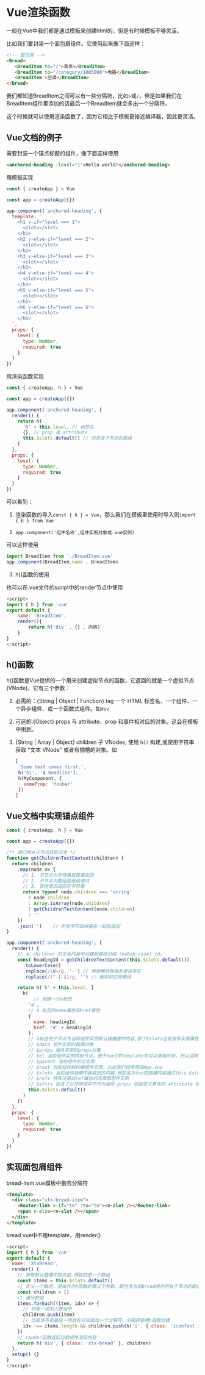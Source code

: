 # Vue渲染函数

一般在Vue中我们都是通过模板来创建html的，但是有时候模板不够灵活。

比如我们要封装一个面包屑组件。它使用起来像下面这样：

```html
<!-- 面包屑 -->
<Bread>
   <BreadItem to="/">首页</BreadItem>
   <BreadItem to="/category/1005000">电器</BreadItem>
   <BreadItem >空调</BreadItem>
</Bread>
```

我们都知道BreadItem之间可以有一些分隔符，比如`>`或`/`，但是如果我们在BreadItem组件里添加的话最后一个BreadItem就会多出一个分隔符。

这个时候就可以使用渲染函数了，因为它相比于模板更接近编译器，因此更灵活。

## Vue文档的例子

需要封装一个锚点标题的组件，像下面这样使用

```html
<anchored-heading :level="1">Hello world!</anchored-heading>
```

用模板实现

```js
const { createApp } = Vue

const app = createApp({})

app.component('anchored-heading', {
  template: `
    <h1 v-if="level === 1">
      <slot></slot>
    </h1>
    <h2 v-else-if="level === 2">
      <slot></slot>
    </h2>
    <h3 v-else-if="level === 3">
      <slot></slot>
    </h3>
    <h4 v-else-if="level === 4">
      <slot></slot>
    </h4>
    <h5 v-else-if="level === 5">
      <slot></slot>
    </h5>
    <h6 v-else-if="level === 6">
      <slot></slot>
    </h6>
  `,
  props: {
    level: {
      type: Number,
      required: true
    }
  }
})
```

用渲染函数实现

```js
const { createApp, h } = Vue

const app = createApp({})

app.component('anchored-heading', {
  render() {
    return h(
      'h' + this.level, // 标签名
      {}, // prop 或 attribute
      this.$slots.default() // 包含其子节点的数组
    )
  },
  props: {
    level: {
      type: Number,
      required: true
    }
  }
})
```

可以看到：

1. 渲染函数的导入`const { h } = Vue`，那么我们在模板里使用时导入则`import { h } from Vue`

2. `app.component('组件名称',组件实例对象或.vue实例)`

可以这样使用

```js
import BreadItem from './BreadItem.vue'
app.component(BreadItem.name , BreadItem)
```

3. h()函数的使用

也可以在.vue文件的script中的render节点中使用

```js
<script>
import { h } from 'vue'
export default {
    name: 'BreadItem',
    render(){
        return h('div' , {} , 内容)
    }
}
</script>
```

## h()函数

h()函数是Vue提供的一个用来创建虚拟节点的函数，它返回的就是一个虚拟节点(VNode)，它有三个参数：

1. 必需的：{String | Object | Function} tag
   一个 HTML 标签名、一个组件、一个异步组件、或一个函数式组件。如`div`

2. 可选的:{Object} props
   与 attribute、prop 和事件相对应的对象。这会在模板中用到。

3. {String | Array | Object} children
   子 VNodes, 使用 `h()` 构建,或使用字符串获取 "文本 VNode" 或者有插槽的对象。如
   
   ```js
   [
    'Some text comes first.',
    h('h1', 'A headline'),
    h(MyComponent, {
      someProp: 'foobar'
    })
   ]
   ```

## Vue文档中实现锚点组件

```js
const { createApp, h } = Vue

const app = createApp({})

/** 递归地从子节点获取文本 */
function getChildrenTextContent(children) {
  return children
    .map(node => {
      // 1. 子节点为字符串就直接返回
      // 2. 子节点为数组就继续递归
      // 3. 其他情况返回空字符串
      return typeof node.children === 'string'
        ? node.children
        : Array.isArray(node.children)
        ? getChildrenTextContent(node.children)
        : ''
    })
    .join('')    // 所有字符串拼接在一起后返回
}

app.component('anchored-heading', {
  render() {
    // 从 children 的文本内容中创建短横线分隔 (kebab-case) id。
    const headingId = getChildrenTextContent(this.$slots.default())
      .toLowerCase()
      .replace(/\W+/g, '-') // 用短横线替换非单词字符
      .replace(/(^-|-$)/g, '') // 删除前后短横线

    return h('h' + this.level, [
      h(
          // 创建一个a标签
        'a',
        // a 标签的name属性和href属性
        {
          name: headingId,
          href: '#' + headingId
        },
        // a标签的子节点为当前组件实例默认插槽里的内容,除了$slots还有很多实例属性API，如
        // $data 组件实例的数据对象
        // $props 组件实例的props对象
        // $el 当前组件实例的根节点，由于Vue3中template中可以使用片段，所以这种情况$el是一个占位元素，推荐使用ref来代替$el
        // $parent 当前组件的父实例
        // $root 当前组件树的根组件实例，比如我们经常用的App.vue
        // $slots 当前组件插槽中接收到的内容,例如名为foo的插槽内容通过this.$slots.foo()访问
        // $refs 持有注册过ref属性的元素和组件实例
        // $attrs 包含了父作用域中不作为组件 props 或自定义事件的 attribute 绑定和事件。当一个组件没有声明任何 prop 时，这里会包含所有父作用域的绑定，并且可以通过 v-bind="$attrs" 传入内部组件——这在创建高阶的组件时会非常有用。
        this.$slots.default()
      )
    ])
  },
  props: {
    level: {
      type: Number,
      required: true
    }
  }
})
```

## 实现面包屑组件

bread-item.vue模板中删去分隔符

```html
<template>
  <div class="xtx-bread-item">
    <Router-link v-if="to" :to="to"><v-slot /></Router-link>
    <span v-else><v-slot /></span>
  </div>
</template>
```

bread.vue中不用template，用render()

```js
<script>
import { h } from 'vue'
export default {
  name: 'XtxBread',
  render() {
    // 获取默认插槽中的内容,得到的是一个数组
    const items = this.$slots.default()
    // 定义一个数组，用来作为h函数的第三个参数，即包含当前Bread组件所有子节点的数组
    const children = []
    // 遍历数组
    items.forEach((item, idx) => {
      // 将每一项加入数组中
      children.push(item)
      // 当前项不是最后一项就在它后面加一个分隔符，分隔符使用h函数创建
      idx !== items.length && children.push(h('i', { class: 'iconfont icon-angle-right' }))
    })
    // render函数返回当前组件渲染内容
    return h('div', { class: 'xtx-bread' }, children)
  },
  setup() {}
}
</script>
```
